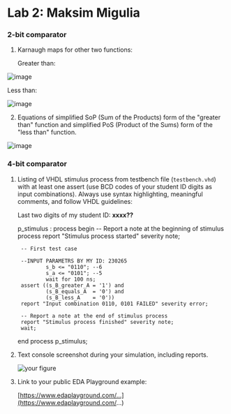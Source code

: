 # Lab 2: Maksim Migulia

### 2-bit comparator

1. Karnaugh maps for other two functions:

   Greater than:

![image](https://user-images.githubusercontent.com/99403646/155404042-0675f57e-912d-4e3b-be15-f145423e1d85.png)

   Less than:

![image](https://user-images.githubusercontent.com/99403646/155404106-c97c9c3c-7dda-41d6-bbd0-24dc43b2c271.png)

2. Equations of simplified SoP (Sum of the Products) form of the "greater than" function and simplified PoS (Product of the Sums) form of the "less than" function.

 ![image](https://user-images.githubusercontent.com/99403646/155404138-804e3cfd-87f9-4b5a-996c-463970d6a6a9.png)

### 4-bit comparator

1. Listing of VHDL stimulus process from testbench file (`testbench.vhd`) with at least one assert (use BCD codes of your student ID digits as input combinations). Always use syntax highlighting, meaningful comments, and follow VHDL guidelines:

   Last two digits of my student ID: **xxxx??**

    p_stimulus : process
    begin
        -- Report a note at the beginning of stimulus process
        report "Stimulus process started" severity note;

        -- First test case
        
        --INPUT PARAMETRS BY MY ID: 230265
                s_b <= "0110"; --6
                s_a <= "0101"; --5
                wait for 100 ns;
        assert ((s_B_greater_A = '1') and
                (s_B_equals_A  = '0') and
                (s_B_less_A    = '0'))
        report "Input combination 0110, 0101 FAILED" severity error;

        -- Report a note at the end of stimulus process
        report "Stimulus process finished" severity note;
        wait;
    end process p_stimulus;

2. Text console screenshot during your simulation, including reports.

   ![your figure]()

3. Link to your public EDA Playground example:

   [https://www.edaplayground.com/...](https://www.edaplayground.com/...)
